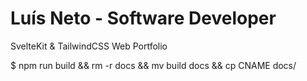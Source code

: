 # Luís Neto - Software Developer

SvelteKit & TailwindCSS Web Portfolio

$ npm run build && rm -r docs && mv build docs && cp CNAME docs/
